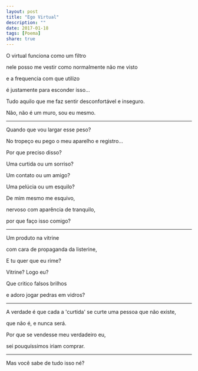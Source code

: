 ```yaml
---
layout: post
title: "Ego Virtual"
description: ""
date: 2017-01-18
tags: [Poema]
share: true
---
```


O virtual funciona como um filtro

nele posso me vestir como normalmente não me visto

e a frequencia com que utilizo

é justamente para esconder isso...

Tudo aquilo que me faz sentir desconfortável e inseguro.

Não, não é um muro, sou eu mesmo.

----------

Quando que vou largar esse peso?

No tropeço eu pego o meu aparelho e registro...

Por que preciso disso?

Uma curtida ou um sorriso?

Um contato ou um amigo?

Uma pelúcia ou um esquilo?

De mim mesmo me esquivo,

nervoso com aparência de tranquilo,

por que faço isso comigo?



----------


Um produto na vitrine

com cara de propaganda da listerine,

E tu quer que eu rime?

Vitrine? Logo eu?

Que critico falsos brilhos

e adoro jogar pedras em vidros?

----------


A verdade é que cada a 'curtida' se curte uma pessoa que não existe,

que não é, e nunca será.

Por que se vendesse meu verdadeiro eu,

sei pouquíssimos iriam comprar.

----------

Mas você sabe de tudo isso né?
